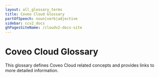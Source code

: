 ```yaml
---
layout: all_glossary_terms
title: Coveo Cloud Glossary
partOfSpeech: noun|verb|adjective
sidebar: ccv2_docs
ghPagesSiteName: /cloudv2-docs-site
---
```

# Coveo Cloud Glossary
This glossary defines Coveo Cloud related concepts and provides links to more detailed information. 